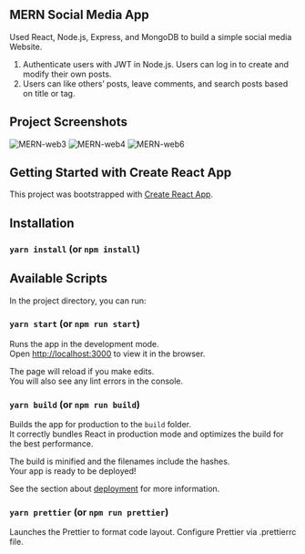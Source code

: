 ## MERN Social Media App

Used React, Node.js, Express, and MongoDB to build a simple social media Website.
1. Authenticate users with JWT in Node.js. Users can log in to create and modify their own posts.
2. Users can like others’ posts, leave comments, and search posts based on title or tag.

## Project Screenshots
![MERN-web3](https://user-images.githubusercontent.com/60259324/180365725-cc92df2e-dcbf-4dc3-95fe-f9fcd03d273e.png)
![MERN-web4](https://user-images.githubusercontent.com/60259324/180365732-d7e276bf-e758-4425-aab8-eafc9ca2b7ac.png)
![MERN-web6](https://user-images.githubusercontent.com/60259324/180365736-9fbeb2ff-a9c1-4d3e-9734-64861a157b05.png)

## Getting Started with Create React App

This project was bootstrapped with [Create React App](https://github.com/facebook/create-react-app).

## Installation

### `yarn install` (or `npm install`)

## Available Scripts

In the project directory, you can run:

### `yarn start` (or `npm run start`)

Runs the app in the development mode.\
Open [http://localhost:3000](http://localhost:3000) to view it in the browser.

The page will reload if you make edits.\
You will also see any lint errors in the console.

### `yarn build` (or `npm run build`)

Builds the app for production to the `build` folder.\
It correctly bundles React in production mode and optimizes the build for the best performance.

The build is minified and the filenames include the hashes.\
Your app is ready to be deployed!

See the section about [deployment](https://facebook.github.io/create-react-app/docs/deployment) for more information.

### `yarn prettier` (or `npm run prettier`)

Launches the Prettier to format code layout. Configure Prettier via .prettierrc file.
